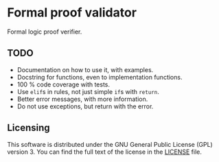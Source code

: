 # Formal proof validator

Formal logic proof verifier.

## TODO

* Documentation on how to use it, with examples.
* Docstring for functions, even to implementation functions.
* 100 % code coverage with tests.
* Use `elif`s in rules, not just simple `if`s with `return`.
* Better error messages, with more information.
* Do not use exceptions, but return with the error.

## Licensing

This software is distributed under the GNU General Public License (GPL) version 3. You can find the full text of the license in the [LICENSE](LICENSE.txt) file.

